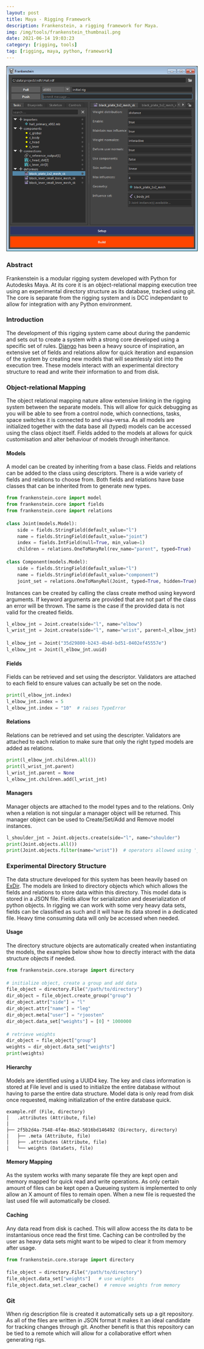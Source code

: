 ```yaml
---
layout: post
title: Maya - Rigging Framework
description: Frankenstein, a rigging framework for Maya.
img: /img/tools/frankenstein_thumbnail.png
date: 2021-06-14 19:03:23
category: [rigging, tools]
tag: [rigging, maya, python, framework]
---
```

<p align="center"><img src="/img/tools/frankenstein_overview.png"/></p>

<h3>Abstract</h3> 
<p class="justify">Frankenstein is a modular rigging system developed with Python for Autodesks Maya. At its core it is an object-relational mapping execution tree using an experimental directory structure as its database, tracked using git. The core is separate from the rigging system and is DCC independant to allow for integration with any Python environment.</p>

<h3>Introduction</h3> 
<p class="justify">The development of this rigging system came about during the pandemic and sets out to create a system with a strong core developed using a specific set of rules. <a href="https://github.com/django/django">Django</a> has been a heavy source of inspiration, an extensive set of fields and relations allow for quick iteration and expansion of the system by creating new models that will seamlessly slot into the execution tree. These models interact with an experimental directory structure to read and write their information to and from disk.</p>

<h3>Object-relational Mapping</h3> 
<p class="justify">The object relational mapping nature allow extensive linking in the rigging system between the separate models. This will allow for quick debugging as you will be able to see from a control node, which connections, tasks, space switches it is connected to and visa-versa. As all models are initialized together with the data base all (typed) models can be accessed using the class object itself. Fields added to the models at allows for quick customisation and alter behaviour of models through inheritance.</p>

<h4>Models</h4> 
<p class="justify">A model can be created by inheriting from a base class. Fields and relations can be added to the class using descriptors. There is a wide variety of fields and relations to choose from. Both fields and relations have base classes that can be inherited from to generate new types.</p>

```python
from frankenstein.core import model
from frankenstein.core import fields
from frankenstein.core import relations

class Joint(models.Model):
    side = fields.StringField(default_value="l")
    name = fields.StringField(default_value="joint")
    index = fields.IntField(null=True, min_value=1)
    children = relations.OneToManyRel(rev_name="parent", typed=True)

class Component(models.Model):
    side = fields.StringField(default_value="l")
    name = fields.StringField(default_value="component")
    joint_set = relations.OneToManyRel(Joint, typed=True, hidden=True)
```

<p class="justify">Instances can be created by calling the class create method using keyword arguments. If keyword arguments are provided that are not part of the class an error will be thrown. The same is the case if the provided data is not valid for the created fields.</p>

```python
l_elbow_jnt = Joint.create(side="l", name="elbow")
l_wrist_jnt = Joint.create(side="l", name="wrist", parent=l_elbow_jnt)

l_elbow_jnt = Joint("35d29800-b243-4b4d-bd51-0402ef45557e")
l_elbow_jnt = Joint(l_elbow_jnt.uuid)
```

<h4>Fields</h4> 
<p class="justify">Fields can be retrieved and set using the descriptor. Validators are attached to each field to ensure values can actually be set on the node.</p>

```python
print(l_elbow_jnt.index)
l_elbow_jnt.index = 5
l_elbow_jnt.index = "10"  # raises TypeError
```

<h4>Relations</h4> 
<p class="justify">Relations can be retrieved and set using the descripter. Validators are attached to each relation to make sure that only the right typed models are added as relations.</p>

```python
print(l_elbow_jnt.children.all())
print(l_wrist_jnt.parent)
l_wrist_jnt.parent = None
l_elbow_jnt.children.add(l_wrist_jnt)
```

<h4>Managers</h4> 
<p class="justify">Manager objects are attached to the model types and to the relations. Only when a relation is not singular a manager object will be returned. This manager object can be used to Create/Set/Add and Remove model instances.</p>

```python
l_shoulder_jnt = Joint.objects.create(side="l", name="shoulder")
print(Joint.objects.all())
print(Joint.objects.filter(name="wrist"))  # operators allowed using '__'
```

<h3>Experimental Directory Structure</h3> 
<p class="justify">The data structure developed for this system has been heavily based on <a href="https://github.com/CINPLA/exdir">ExDir</a>. The models are linked to directory objects which which allows the fields and relations to store data within this directory. This model data is stored in a JSON file. Fields allow for serialization and deserialization of python objects. In rigging we can work with some very heavy data sets, fields can be classified as such and it will have its data stored in a dedicated file. Heavy time consuming data will only be accessed when needed.</p>

<h4>Usage</h4> 
<p class="justify">The directory structure objects are automatically created when instantiating the models, the examples below show how to directly interact with the data structure objects if needed.</p>

```python
from frankenstein.core.storage import directory

# initialize object, create a group and add data
file_object = directory.File("/path/to/directory")
dir_object = file_object.create_group("group")
dir_object.attr["side"] = "l"
dir_object.attr["name"] = "leg"
dir_object.meta["user"] = "rjoosten"
dir_object.data_set["weights"] = [0] * 1000000

# retrieve weights
dir_object = file_object["group"]
weights = dir_object.data_set["weights"]
print(weights)
```

<h4>Hierarchy</h4> 
<p class="justify">Models are identified using a UUID4 key. The key and class information is stored at File level and is used to initialize the entire database without having to parse the entire data structure. Model data is only read from disk once requested, making initialization of the entire database quick.</p>

```
example.rdf (File, directory)
│   .attributes (Attribute, file)
│
├── 2f5b2d4a-7548-4f4e-86a2-5016bd146492 (Directory, directory)
│   ├── .meta (Attribute, file)
│   ├── .attributes (Attribute, file)
│   └── weights (DataSets, file)
```

<h4>Memory Mapping</h4> 
<p class="justify">As the system works with many separate file they are kept open and memory mapped for quick read and write operations. As only certain amount of files can be kept open a Queueing system is implemented to only allow an X amount of files to remain open. When a new file is requested the last used file will automatically be closed.</p>

<h4>Caching</h4> 
<p class="justify">Any data read from disk is cached. This will allow access the its data to be instantanious once read the first time. Caching can be controlled by the user as heavy data sets might want to be wiped to clear it from memory after usage.</p>

```python
from frankenstein.core.storage import directory

file_object = directory.File("/path/to/directory")
file_object.data_set["weights"]   # use weights
file_object.data_set.clear_cache()  # remove weights from memory
```

<h3>Git</h3> 
<p class="justify">When rig description file is created it automatically sets up a git repository. As all of the files are written in JSON format it makes it an ideal candidate for tracking changes through git. Another benefit is that this repository can be tied to a remote which will allow for a collaborative effort when generating rigs.</p>
